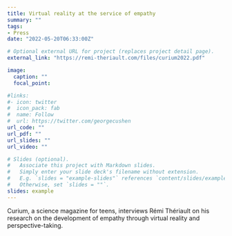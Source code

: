 ```yaml
---
title: Virtual reality at the service of empathy
summary: ""
tags:
- Press
date: "2022-05-20T06:33:00Z"

# Optional external URL for project (replaces project detail page).
external_link: "https://remi-theriault.com/files/curium2022.pdf"

image:
  caption: ""
  focal_point:

#links:
#- icon: twitter
#  icon_pack: fab
#  name: Follow
#  url: https://twitter.com/georgecushen
url_code: ""
url_pdf: ""
url_slides: ""
url_video: ""

# Slides (optional).
#   Associate this project with Markdown slides.
#   Simply enter your slide deck's filename without extension.
#   E.g. `slides = "example-slides"` references `content/slides/example-slides.md`.
#   Otherwise, set `slides = ""`.
slides: example
---
```


Curium, a science magazine for teens, interviews Rémi Thériault on his research on the development of empathy through virtual reality and perspective-taking.

